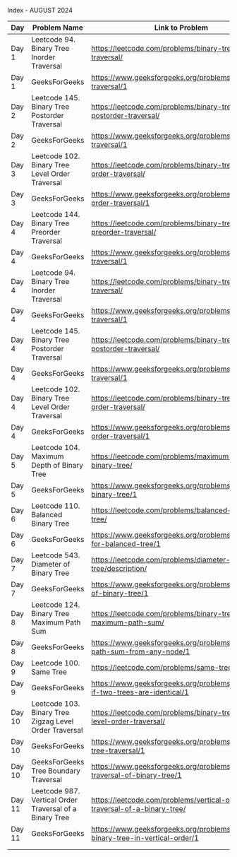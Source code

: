 Index - AUGUST 2024

| Day    | Problem Name                                            | Link to Problem                                                                | Notes |
| ------ | ------------------------------------------------------- | ------------------------------------------------------------------------------ | ----- |
| Day 1  | Leetcode 94. Binary Tree Inorder Traversal              | https://leetcode.com/problems/binary-tree-inorder-traversal/                   | -     |
| Day 1  | GeeksForGeeks                                           | https://www.geeksforgeeks.org/problems/inorder-traversal/1                     | -     |
| Day 2  | Leetcode 145. Binary Tree Postorder Traversal           | https://leetcode.com/problems/binary-tree-postorder-traversal/                 | -     |
| Day 2  | GeeksForGeeks                                           | https://www.geeksforgeeks.org/problems/postorder-traversal/1                   | -     |
| Day 3  | Leetcode 102. Binary Tree Level Order Traversal         | https://leetcode.com/problems/binary-tree-level-order-traversal/               | -     |
| Day 3  | GeeksForGeeks                                           | https://www.geeksforgeeks.org/problems/level-order-traversal/1                 | -     |
| Day 4  | Leetcode 144. Binary Tree Preorder Traversal            | https://leetcode.com/problems/binary-tree-preorder-traversal/                  | -     |
| Day 4  | GeeksForGeeks                                           | https://www.geeksforgeeks.org/problems/preorder-traversal/1                    | -     |
| Day 4  | Leetcode 94. Binary Tree Inorder Traversal              | https://leetcode.com/problems/binary-tree-inorder-traversal/                   | -     |
| Day 4  | GeeksForGeeks                                           | https://www.geeksforgeeks.org/problems/inorder-traversal/1                     | -     |
| Day 4  | Leetcode 145. Binary Tree Postorder Traversal           | https://leetcode.com/problems/binary-tree-postorder-traversal/                 | -     |
| Day 4  | GeeksForGeeks                                           | https://www.geeksforgeeks.org/problems/postorder-traversal/1                   | -     |
| Day 4  | Leetcode 102. Binary Tree Level Order Traversal         | https://leetcode.com/problems/binary-tree-level-order-traversal/               | -     |
| Day 4  | GeeksForGeeks                                           | https://www.geeksforgeeks.org/problems/level-order-traversal/1                 | -     |
| Day 5  | Leetcode 104. Maximum Depth of Binary Tree              | https://leetcode.com/problems/maximum-depth-of-binary-tree/                    | -     |
| Day 5  | GeeksForGeeks                                           | https://www.geeksforgeeks.org/problems/height-of-binary-tree/1                 | -     |
| Day 6  | Leetcode 110. Balanced Binary Tree                      | https://leetcode.com/problems/balanced-binary-tree/                            | -     |
| Day 6  | GeeksForGeeks                                           | https://www.geeksforgeeks.org/problems/check-for-balanced-tree/1               | -     |
| Day 7  | Leetcode 543. Diameter of Binary Tree                   | https://leetcode.com/problems/diameter-of-binary-tree/description/             | -     |
| Day 7  | GeeksForGeeks                                           | https://www.geeksforgeeks.org/problems/diameter-of-binary-tree/1               | -     |
| Day 8  | Leetcode 124. Binary Tree Maximum Path Sum              | https://leetcode.com/problems/binary-tree-maximum-path-sum/                    | -     |
| Day 8  | GeeksForGeeks                                           | https://www.geeksforgeeks.org/problems/maximum-path-sum-from-any-node/1        | -     |
| Day 9  | Leetcode 100. Same Tree                                 | https://leetcode.com/problems/same-tree/                                       | -     |
| Day 9  | GeeksForGeeks                                           | https://www.geeksforgeeks.org/problems/determine-if-two-trees-are-identical/1  | -     |
| Day 10 | Leetcode 103. Binary Tree Zigzag Level Order Traversal  | https://leetcode.com/problems/binary-tree-zigzag-level-order-traversal/        | -     |
| Day 10 | GeeksForGeeks                                           | https://www.geeksforgeeks.org/problems/zigzag-tree-traversal/1                 | -     |
| Day 10 | GeeksForGeeks Tree Boundary Traversal                   | https://www.geeksforgeeks.org/problems/boundary-traversal-of-binary-tree/1     | -     |
| Day 11 | Leetcode 987. Vertical Order Traversal of a Binary Tree | https://leetcode.com/problems/vertical-order-traversal-of-a-binary-tree/       | -     |
| Day 11 | GeeksForGeeks                                           | https://www.geeksforgeeks.org/problems/print-a-binary-tree-in-vertical-order/1 | -     |
|        |                                                         |                                                                                |       |
|        |                                                         |                                                                                |       |
